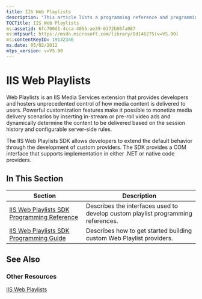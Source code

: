 ```yaml
---
title: IIS Web Playlists
description: "This article lists a programming reference and programming guide for IIS Web Playlists, which is an IIS Media Services extension that provides developers and hosters unprecedented control of how media content is delivered to users."
TOCTitle: IIS Web Playlists
ms:assetid: 6fc700d1-4cca-4055-ae39-6372b86fa087
ms:mtpsurl: https://msdn.microsoft.com/library/Dd146275(v=VS.90)
ms:contentKeyID: 19132346
ms.date: 05/02/2012
mtps_version: v=VS.90
---
```


# IIS Web Playlists

Web Playlists is an IIS Media Services extension that provides developers and hosters unprecedented control of how media content is delivered to users. Powerful customization features make it possible to monetize media delivery scenarios by inserting in-stream or pre-roll video ads and dynamically determine the content to be delivered based on the session history and configurable server-side rules.

The IIS Web Playlists SDK allows developers to extend the default behavior through the development of custom providers. The SDK provides a COM interface that supports implementation in either .NET or native code providers.

## In This Section

|Section|Description|
|--- |--- |
|[IIS Web Playlists SDK Programming Reference](https://msdn.microsoft.com/library/dd146287)|Describes the interfaces used to develop custom playlist programming references.|
|[IIS Web Playlists SDK Programming Guide](https://msdn.microsoft.com/library/dd146262)|Describes how to get started building custom Web Playlist providers.|

## See Also

### Other Resources

[IIS Web Playlists](https://go.microsoft.com/fwlink/?linkid=247913)

